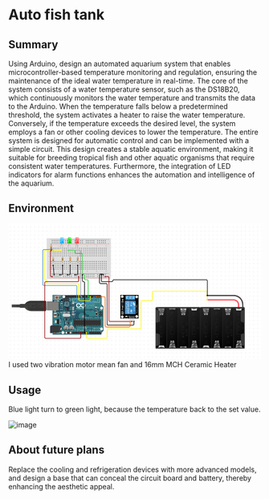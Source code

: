 # Auto fish tank
## Summary 
Using Arduino, design an automated aquarium system that enables microcontroller-based temperature monitoring and regulation, ensuring the maintenance of the ideal water temperature in real-time. The core of the system consists of a water temperature sensor, such as the DS18B20, which continuously monitors the water temperature and transmits the data to the Arduino. When the temperature falls below a predetermined threshold, the system activates a heater to raise the water temperature. Conversely, if the temperature exceeds the desired level, the system employs a fan or other cooling devices to lower the temperature.
The entire system is designed for automatic control and can be implemented with a simple circuit. This design creates a stable aquatic environment, making it suitable for breeding tropical fish and other aquatic organisms that require consistent water temperatures. Furthermore, the integration of LED indicators for alarm functions enhances the automation and intelligence of the aquarium.
## Environment
![image](https://github.com/DennisHsu716/project1.github.io/blob/main/image/1.png)
I used two vibration motor mean fan and 16mm MCH Ceramic Heater

## Usage
Blue light turn to green light, because the temperature back to the set value.


![image](https://github.com/DennisHsu716/project1.github.io/blob/main/image/gif/blue%20to%20green.gif)



## About future plans
Replace the cooling and refrigeration devices with more advanced models, and design a base that can conceal the circuit board and battery, thereby enhancing the aesthetic appeal.

